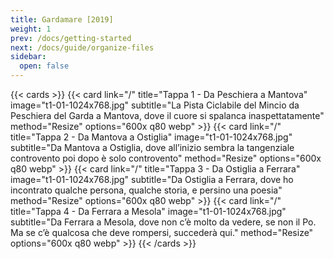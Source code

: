 ```yaml
---
title: Gardamare [2019]
weight: 1
prev: /docs/getting-started
next: /docs/guide/organize-files
sidebar:
  open: false
---
```




<!--more-->

{{< cards >}}
  {{< card link="/" title="Tappa 1 - Da Peschiera a Mantova" image="t1-01-1024x768.jpg" subtitle="La Pista Ciclabile del Mincio da Peschiera del Garda a Mantova, dove il cuore si spalanca inaspettatamente" method="Resize" options="600x q80 webp" >}}
  {{< card link="/" title="Tappa 2 - Da Mantova a Ostiglia" image="t1-01-1024x768.jpg" subtitle="Da Mantova a Ostiglia, dove all’inizio sembra la tangenziale controvento poi dopo è solo controvento" method="Resize" options="600x q80 webp" >}}
  {{< card link="/" title="Tappa 3 - Da Ostiglia a Ferrara" image="t1-01-1024x768.jpg" subtitle="Da Ostiglia a Ferrara, dove ho incontrato qualche persona, qualche storia, e persino una poesia" method="Resize" options="600x q80 webp" >}}
  {{< card link="/" title="Tappa 4 - Da Ferrara a Mesola" image="t1-01-1024x768.jpg" subtitle="Da Ferrara a Mesola, dove non c’è molto da vedere, se non il Po. Ma se c’è qualcosa che deve rompersi, succederà qui." method="Resize" options="600x q80 webp" >}}
{{< /cards >}}